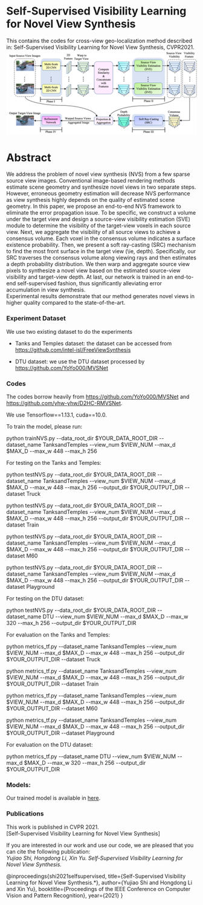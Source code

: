 # Self-Supervised Visibility Learning for Novel View Synthesis

This contains the codes for cross-view geo-localization method described in: Self-Supervised Visibility Learning for Novel View Synthesis, CVPR2021. 
![alt text](./Framework.png)

# Abstract
We address the problem of novel view synthesis (NVS) from a few sparse source view images. 
Conventional image-based rendering methods estimate scene geometry and synthesize novel views in two separate steps. 
However, erroneous geometry estimation will decrease NVS performance as view synthesis highly depends on the quality of estimated scene geometry.
In this paper, we propose an end-to-end NVS framework to eliminate the error propagation issue. 
To be specific, we construct a volume under the target view and 
design a source-view visibility estimation (SVE) module to determine the visibility of the target-view voxels in each source view. 
Next, we aggregate the visibility of all source views to achieve a consensus volume.
Each voxel in the consensus volume indicates a surface existence probability.
Then, we present a soft ray-casting (SRC) mechanism to find the most front surface in the target view (\ie, depth). Specifically, our SRC traverses the consensus volume along viewing rays and then estimates a depth probability distribution. 
We then warp and aggregate source view pixels to synthesize a novel view based on the estimated source-view visibility and target-view depth. 
At last, our network is trained in an end-to-end self-supervised fashion, thus significantly alleviating error accumulation in view synthesis.  
Experimental results demonstrate that our method generates novel views in higher quality compared to the state-of-the-art. 

### Experiment Dataset
We use two existing dataset to do the experiments

- Tanks and Temples dataset: the dataset can be accessed from https://github.com/intel-isl/FreeViewSynthesis
	
- DTU dataset: we use the DTU dataset processed by https://github.com/YoYo000/MVSNet


### Codes
The codes borrow heavily from https://github.com/YoYo000/MVSNet and https://github.com/yhw-yhw/D2HC-RMVSNet. 

We use Tensorflow==1.13.1, cuda==10.0. 

To train the model, please run:

python trainNVS.py --data_root_dir $YOUR_DATA_ROOT_DIR --dataset_name TanksandTemples --view_num $VIEW_NUM --max_d $MAX_D --max_w 448 --max_h 256

For testing on the Tanks and Temples:

python testNVS.py --data_root_dir $YOUR_DATA_ROOT_DIR --dataset_name TanksandTemples --view_num $VIEW_NUM --max_d $MAX_D --max_w 448 --max_h 256 --output_dir $YOUR_OUTPUT_DIR --dataset Truck

python testNVS.py --data_root_dir $YOUR_DATA_ROOT_DIR --dataset_name TanksandTemples --view_num $VIEW_NUM --max_d $MAX_D --max_w 448 --max_h 256 --output_dir $YOUR_OUTPUT_DIR --dataset Train

python testNVS.py --data_root_dir $YOUR_DATA_ROOT_DIR --dataset_name TanksandTemples --view_num $VIEW_NUM --max_d $MAX_D --max_w 448 --max_h 256 --output_dir $YOUR_OUTPUT_DIR --dataset M60

python testNVS.py --data_root_dir $YOUR_DATA_ROOT_DIR --dataset_name TanksandTemples --view_num $VIEW_NUM --max_d $MAX_D --max_w 448 --max_h 256 --output_dir $YOUR_OUTPUT_DIR --dataset Playground

For testing on the DTU dataset:

python testNVS.py --data_root_dir $YOUR_DATA_ROOT_DIR --dataset_name DTU --view_num $VIEW_NUM --max_d $MAX_D --max_w 320 --max_h 256 --output_dir $YOUR_OUTPUT_DIR 

For evaluation on the Tanks and Temples:

python metrics_tf.py --dataset_name TanksandTemples --view_num $VIEW_NUM --max_d $MAX_D --max_w 448 --max_h 256 --output_dir $YOUR_OUTPUT_DIR --dataset Truck

python metrics_tf.py --dataset_name TanksandTemples --view_num $VIEW_NUM --max_d $MAX_D --max_w 448 --max_h 256 --output_dir $YOUR_OUTPUT_DIR --dataset Train

python metrics_tf.py --dataset_name TanksandTemples --view_num $VIEW_NUM --max_d $MAX_D --max_w 448 --max_h 256 --output_dir $YOUR_OUTPUT_DIR --dataset M60

python metrics_tf.py --dataset_name TanksandTemples --view_num $VIEW_NUM --max_d $MAX_D --max_w 448 --max_h 256 --output_dir $YOUR_OUTPUT_DIR --dataset Playground

For evaluation on the DTU dataset:

python metrics_tf.py --dataset_name DTU --view_num $VIEW_NUM --max_d $MAX_D --max_w 320 --max_h 256 --output_dir $YOUR_OUTPUT_DIR



### Models:
Our trained model is available in [here](https://anu365-my.sharepoint.com/:u:/g/personal/u6293587_anu_edu_au/EbtzMMMQLtRAj2UuWLYXoeYBpjnocjkAL-hsKNVG1NQUGw?e=gRhtfL).



### Publications
This work is published in CVPR 2021.  
[Self-Supervised Visibility Learning for Novel View Synthesis]

If you are interested in our work and use our code, we are pleased that you can cite the following publication:  
*Yujiao Shi, Hongdong Li, Xin Yu. Self-Supervised Visibility Learning for Novel View Synthesis.*

@inproceedings{shi2021selfsupervised,
  title={Self-Supervised Visibility Learning for Novel View Synthesis.*},
  author={Yujiao Shi and Hongdong Li and Xin Yu},
  booktitle={Proceedings of the IEEE Conference on Computer Vision and Pattern Recognition},
  year={2021}
}


